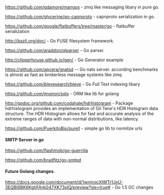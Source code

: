 
https://github.com/gdamore/mangos - zmq like messaging libary in pure go.

https://github.com/glycerine/go-capnproto - capnproto serialization in go. 

https://github.com/google/flatbuffers/tree/master/go - flatbuffer serialization

http://bazil.org/doc/ - Go FUSE filesystem framework.

https://github.com/araddon/qlparser - Go parser. 

http://clipperhouse.github.io/gen/ - Go Generator example

https://github.com/apcera/gnatsd -- Go nats server.  according benchmarks is almost as fast as brokerless message systems like zmq.

https://github.com/blevesearch/bleve - Go Full Text indexing libary 


https://github.com/jmoiron/sqlx - ORM like lib for golang

http://godoc.org/github.com/codahale/hdrhistogram - Package hdrhistogram provides an implementation of Gil Tene's HDR Histogram data structure. The HDR Histogram allows for fast and accurate analysis of the extreme ranges of data with non-normal distributions, like latency.


https://github.com/PuerkitoBio/purell - simple go lib to normlize urls

#### SMTP Server in go
https://github.com/flashmob/go-guerrilla

https://github.com/bradfitz/go-smtpd


#### Future Golang changes. 

https://docs.google.com/document/d/1wmjrocXIWTr1JxU-3EQBI6BK6KgtiFArkG47XK73xIQ/preview?sle=true# - Go 1.5 GC changes 
